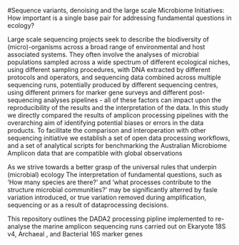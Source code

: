 

#Sequence variants, denoising and the large scale Microbiome Initiatives: How important is a single base pair for addressing fundamental questions in ecology?

Large scale sequencing projects seek to describe the biodiversity of (micro)-organisms across a  broad range of environmental and host associated systems. They often involve the analyses of microbial populations sampled across a wide spectrum of different ecological niches, using different sampling procedures, with DNA extracted by different protocols and operators, and sequencing data combined across multiple sequencing runs, potentially produced by different sequencing centres, using different primers for marker gene surveys and different post-sequencing analyses pipelines - all of these factors can impact upon the reproducibility of the results and the interpretation of the data. In this study we directly compared the results of amplicon processing pipelines with the overarching aim of identifying potential biases or errors in the data products. To facilitate the comparison and interoperation with other sequencing initiative we  establish a set of open data processing workflows, and a set of analytical scripts for benchmarking the Australian Microbiome Amplicon data that are compatible with global observations

As we strive towards a better grasp of the universal rules that underpin (microbial) ecology The interpretation of fundamental questions, such as ‘How many species are there?’ and ‘what processes contribute to the structure microbial communities?' may be significantly alterred by fasle variation introduced, or true variation removed during amplification, sequencing or as a result of dataprocessing decisions. 

This repository outlines the DADA2 processing pipline implemented to re-analyse the marine amplicon sequencing runs carried out on Ekaryote 18S v4, Archaeal , and Bacterial 16S marker genes
